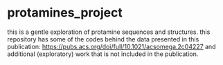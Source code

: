 # protamines_project
this is a gentle exploration of protamine sequences and structures. 
this repository has some of the codes behind the data presented in this publication: https://pubs.acs.org/doi/full/10.1021/acsomega.2c04227 
and additional (exploratory) work that is not included in the publication. 
